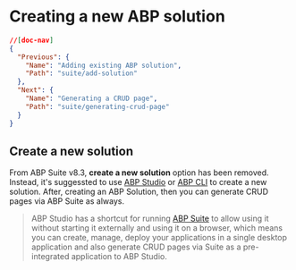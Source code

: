 # Creating a new ABP solution

````json
//[doc-nav]
{
  "Previous": {
    "Name": "Adding existing ABP solution",
    "Path": "suite/add-solution"
  },
  "Next": {
    "Name": "Generating a CRUD page",
    "Path": "suite/generating-crud-page"
  }
}
````

## Create a new solution

From ABP Suite v8.3, **create a new solution** option has been removed. Instead, it's suggessted to use [ABP Studio](../studio/index.md) or [ABP CLI](../cli/index.md) to create a new solution. After, creating an ABP Solution, then you can generate CRUD pages via ABP Suite as always.

> ABP Studio has a shortcut for running [ABP Suite](./index.md) to allow using it without starting it externally and using it on a browser, which means you can create, manage, deploy your applications in a single desktop application and also generate CRUD pages via Suite as a pre-integrated application to ABP Studio. 